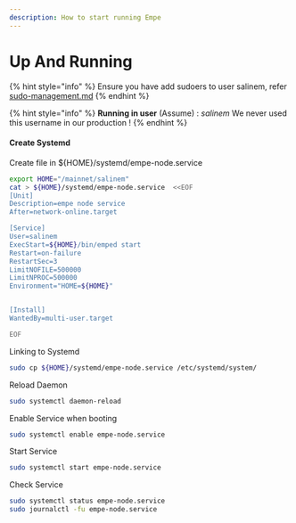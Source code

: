 ```yaml
---
description: How to start running Empe
---
```


# Up And Running

{%  hint style="info" %}
Ensure you have add sudoers to user salinem, refer [sudo-management.md](../../../security/sudo-management.md "mention")
{%  endhint %}

{%  hint style="info" %}
**Running in user** (Assume) : _salinem_ We never used this username in our production !
{%  endhint %}

#### Create Systemd

Create file in ${HOME}/systemd/empe-node.service

```bash
export HOME="/mainnet/salinem"
cat > ${HOME}/systemd/empe-node.service  <<EOF
[Unit]
Description=empe node service
After=network-online.target

[Service]
User=salinem
ExecStart=${HOME}/bin/emped start 
Restart=on-failure
RestartSec=3
LimitNOFILE=500000
LimitNPROC=500000
Environment="HOME=${HOME}"


[Install]
WantedBy=multi-user.target

EOF
```

Linking to Systemd

```bash
sudo cp ${HOME}/systemd/empe-node.service /etc/systemd/system/
```

Reload Daemon

```bash
sudo systemctl daemon-reload
```

Enable Service when booting

```bash
sudo systemctl enable empe-node.service
```

Start Service

```bash
sudo systemctl start empe-node.service
```

Check Service

```bash
sudo systemctl status empe-node.service
sudo journalctl -fu empe-node.service
```
